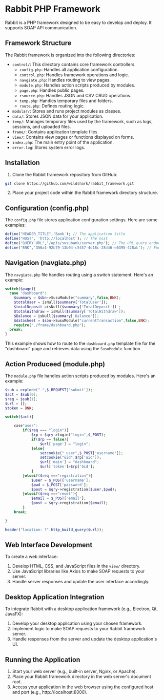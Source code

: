 
# Rabbit PHP Framework

Rabbit is a PHP framework designed to be easy to develop and deploy. It supports SOAP API communication.

## Framework Structure

The Rabbit framework is organized into the following directories:

* `control/`: This directory contains core framework controllers.
    * `config.php`: Handles all application configuration.
    * `control.php`: Handles framework operations and logic.
    * `navgiate.php`: Handles routing to view pages.
    * `module.php`: Handles action scripts produced by modules.
    * `page.php`: Handles public pages.
    * `rsource.php`: Handles JSON and CSV CRUD operations.
    * `temp.php`: Handles temporary files and folders.
    * `route.php`: Defines routing logic.
* `modular/`: Stores and runs project modules as classes.
* `data/`: Stores JSON data for your application.
* `temp/`: Manages temporary files used by the framework, such as logs, sessions, and uploaded files.
* `frame/`: Contains application template files.
* `view/`: Contains view pages or functions displayed on forms.
* `index.php`: The main entry point of the application.
* `error.log`: Stores system error logs.

## Installation

1. Clone the Rabbit framework repository from GitHub:

```bash
git clone https://github.com/wildshark/rabbit_framework.git
```

2. Place your project code within the Rabbit framework directory structure.

## Configuration (config.php)

The `config.php` file stores application configuration settings. Here are some examples:

```php
define("HEADER_TITLE",'Bank'); // The application title
define("HOST", 'http://localhost'); // The host
define("QUERY_URL",'/apis/susubank/server.php'); // The URL query endpoint
define("BNK",'356a1-92b79-13b04-c5457-4d18c-28d46-e6395-428ab'); // Endpoint token
```

## Navigation (navgiate.php)

The `navgiate.php` file handles routing using a switch statement. Here's an example:

```php
switch($page){
  case "dashboard":
    $summary = $sbn->SusuModule("summary",false,BNK);
    $totalUser = isNull($summary['TotalUser']);
    $totalDeposit =isNull($summary['TotalDeposit']) ;
    $totalWithdraw = isNull($summary['TotalWithdraw']);
    $Balance = isNull($summary['Balance']);
    $datasheet = $sbn->SusuModule("currentTransaction",false,BNK);
    require("./frame/dashboard.php");
  break;
}
```

This example shows how to route to the `dashboard.php` template file for the "dashboard" page and retrieves data using the `SusuModule` function.

## Action Produceed (module.php)

The `module.php` file handles action scripts produced by modules. Here's an example:

```php
$sub = explode("-",$_REQUEST['submit']);
$act = $sub[0];
$req = $sub[1];
$url = [];
$token = BNK;

switch($act){

    case"user":
        if($req === "login"){           
            $rp = $qry->login("login",$_POST);
            if($rp == false){
                $url['page'] = "login";
            }else{    
                setcookie("_user",$_POST['username']);
                setcookie("uid",$rp['uid']);
                $url['main'] = "dashboard";
                $url['token']=$rp['bid'];
            }
        }elseif($req ==="registration"){
            $user = $_POST['username'];
            $pwd = $_POST['password'];
            $post = $qry->registration($user,$pwd);
        }elseif($req ==="reset"){
            $email = $_POST['email'];
            $post = $qry->registration($email);
        }   
    break;

}

header("location: ?".http_build_query($url));
```

## Web Interface Development

To create a web interface:

1. Develop HTML, CSS, and JavaScript files in the `view/` directory.
2. Use JavaScript libraries like Axios to make SOAP requests to your server.
3. Handle server responses and update the user interface accordingly.

## Desktop Application Integration

To integrate Rabbit with a desktop application framework (e.g., Electron, Qt, JavaFX):

1. Develop your desktop application using your chosen framework.
2. Implement logic to make SOAP requests to your Rabbit framework server.
3. Handle responses from the server and update the desktop application's UI.

## Running the Application

1. Start your web server (e.g., built-in server, Nginx, or Apache).
2. Place your Rabbit framework directory in the web server's document root.
3. Access your application in the web browser using the configured host and port (e.g., http://localhost:8000).
